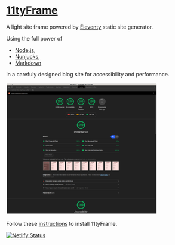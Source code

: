 # [11tyFrame](https://11tyframe.netlify.com)


A light site frame powered by [Eleventy](https://www.11ty.io) static site generator.

Using the full power of
+ [Node.js](https://nodejs.org),
+ [Nunjucks](https://mozilla.github.io/nunjucks/),
+ [Markdown](https://daringfireball.net/projects/markdown/)

in a carefuly designed blog site for accessibility and performance.

<img src="lighthouse_audit.svg"
    width="404" height="352"
    alt="Lighthouse audit of 11tyFrame"/>

Follow these [instructions](https://11tyframe.netlify.com/posts/install.html) to install 11tyFrame.

[![Netlify Status](https://api.netlify.com/api/v1/badges/45be257f-c636-4cd9-975b-ad608262f3ff/deploy-status)](https://app.netlify.com/sites/11tyframe/deploys)
